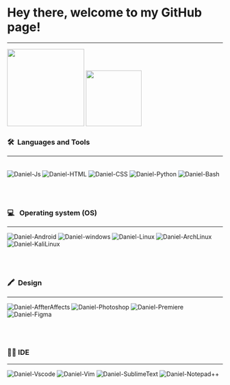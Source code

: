 # Hey there, welcome to my GitHub page! 
---
<div align="left"> <img height="180em" src="https://github-readme-stats.vercel.app/api?username=cl6udzx&&show_icons=true&theme=midnight-purple&include_all_commits=true&count_private=true"/> 
<img height="130em" src="https://github-readme-stats.vercel.app/api/top-langs/?username=cl6udzx&layout=compact&langs_count=7&theme=midnight-purple"/> 
</div> 

### 🛠 &nbsp;Languages and Tools 

--- 
<div style="display: inline_block"><br> 
<img align="center" alt="Daniel-Js" src="https://img.shields.io/badge/JavaScript-F7DF1E?style=for-the-badge&logo=javascript&logoColor=black"> 
<img align="center" alt="Daniel-HTML" src="https://img.shields.io/badge/HTML5-E34F26?style=for-the-badge&logo=html5&logoColor=white"> 
<img align="center" alt="Daniel-CSS" src="https://img.shields.io/badge/CSS3-1572B6?style=for-the-badge&logo=css3&logoColor=white"> 
<img align="center" alt="Daniel-Python" src="https://img.shields.io/badge/Python-14354C?style=for-the-badge&logo=python&logoColor=white"> 
<img align="center" alt="Daniel-Bash" src="https://img.shields.io/badge/Shell_Script-121011?style=for-the-badge&logo=gnu-bash&logoColor=white"> </div> 

<br></br> 

### 💻 &nbsp; Operating system (OS) 

--- 

<div> <img alt="Daniel-Android" src="https://img.shields.io/badge/Android-3DDC84?style=for-the-badge&logo=android&logoColor=white"> 
<img alt="Daniel-windows" src="https://img.shields.io/badge/Windows-0078D6?style=for-the-badge&logo=windows&logoColor=white"> 
<img alt="Daniel-Linux" src="https://img.shields.io/badge/Linux-FCC624?style=for-the-badge&logo=linux&logoColor=black"> 
<img alt="Daniel-ArchLinux" src="https://img.shields.io/badge/Arch_Linux-1793D1?style=for-the-badge&logo=arch-linux&logoColor=white"> 
<img alt="Daniel-KaliLinux" src="https://img.shields.io/badge/Kali_Linux-557C94?style=for-the-badge&logo=kali-linux&logoColor=white"> </div> 

<br></br> 

### 🖍 &nbsp;Design 
--- 

<div> 
<img alt="Daniel-AffterAffects" src="https://img.shields.io/badge/Adobe%20after%20affects-CF96FD?style=for-the-badge&logo=Adobe%20after%20effects&logoColor=393665"> 
<img alt="Daniel-Photoshop" src="https://img.shields.io/badge/Adobe%20Photoshop-31A8FF?style=for-the-badge&logo=Adobe%20Photoshop&logoColor=black"> 
<img alt="Daniel-Premiere" src="https://img.shields.io/badge/Adobe%20Premiere%20Pro-9999FF?style=for-the-badge&logo=Adobe%20Premiere%20Pro&logoColor=white"> <img alt="Daniel-Figma" src="https://img.shields.io/badge/Figma-F24E1E?style=for-the-badge&logo=figma&logoColor=white"> </div> 

<br></br> 

### 👨‍💻&nbsp;IDE 

--- 

<div> <img alt="Daniel-Vscode" src="https://img.shields.io/badge/Visual_Studio_Code-0078D4?style=for-the-badge&logo=visual%20studio%20code&logoColor=white"> <img alt="Daniel-Vim" src="https://img.shields.io/badge/VIM-%2311AB00.svg?&style=for-the-badge&logo=vim&logoColor=white"> 
<img alt="Daniel-SublimeText" src="https://img.shields.io/badge/sublime_text-%23575757.svg?&style=for-the-badge&logo=sublime-text&logoColor=important"> 
<img alt="Daniel-Notepad++" src="https://img.shields.io/badge/Notepad++-90E59A.svg?style=for-the-badge&logo=notepad%2B%2B&logoColor=black">
</div>

